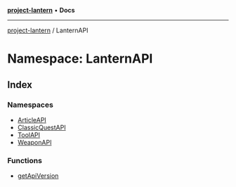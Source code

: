 [**project-lantern**](../../README.md) • **Docs**

***

[project-lantern](../../globals.md) / LanternAPI

# Namespace: LanternAPI

## Index

### Namespaces

- [ArticleAPI](namespaces/ArticleAPI/README.md)
- [ClassicQuestAPI](namespaces/ClassicQuestAPI/README.md)
- [ToolAPI](namespaces/ToolAPI/README.md)
- [WeaponAPI](namespaces/WeaponAPI/README.md)

### Functions

- [getApiVersion](functions/getApiVersion.md)
